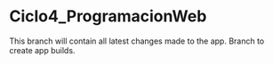 # Ciclo4_ProgramacionWeb

This branch will contain all latest changes made to the app. Branch to create app builds. 